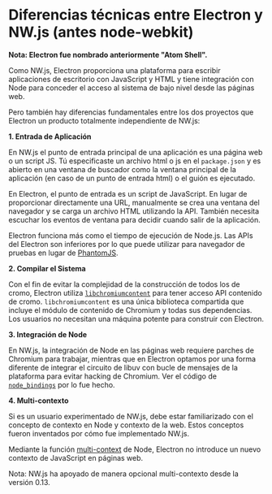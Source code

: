 # Diferencias técnicas entre Electron y NW.js (antes node-webkit)

**Nota: Electron fue nombrado anteriormente "Atom Shell".**

Como NW.js, Electron proporciona una plataforma para escribir aplicaciones de escritorio con JavaScript y HTML y tiene integración con Node para conceder el acceso al sistema de bajo nivel desde las páginas web.

Pero también hay diferencias fundamentales entre los dos proyectos que Electron un producto totalmente independiente de NW.js:

**1. Entrada de Aplicación**

En NW.js el punto de entrada principal de una aplicación es una página web o un script JS. Tú especificaste un archivo html o js en el `package.json` y es abierto en una ventana de buscador como la ventana principal de la aplicación (en caso de un punto de entrada html) o el guión es ejecutado.

En Electron, el punto de entrada es un script de JavaScript. En lugar de proporcionar directamente una URL, manualmente se crea una ventana del navegador y se carga un archivo HTML utilizando la API. También necesita escuchar los eventos de ventana para decidir cuando salir de la aplicación.

Electron funciona más como el tiempo de ejecución de Node.js. Las APIs del Electron son inferiores por lo que puede utilizar para navegador de pruebas en lugar de [PhantomJS](http://phantomjs.org/).

**2. Compilar el Sistema**

Con el fin de evitar la complejidad de la construcción de todos los de cromo, Electron utiliza [`libchromiumcontent`](https://github.com/electron/libchromiumcontent) para tener acceso API contenido de cromo. `libchromiumcontent` es una única biblioteca compartida que incluye el módulo de contenido de Chromium y todas sus dependencias. Los usuarios no necesitan una máquina potente para construir con Electron.

**3. Integración de Node**

En NW.js, la integración de Node en las páginas web requiere parches de Chromium para trabajar, mientras que en Electron optamos por una forma diferente de integrar el circuito de libuv con bucle de mensajes de la plataforma para evitar hacking de Chromium. Ver el código de [`node_bindings`](https://github.com/electron/electron/tree/master/atom/common) por lo fue hecho.

**4. Multi-contexto**

Si es un usuario experimentado de NW.js, debe estar familiarizado con el concepto de contexto en Node y contexto de la web. Estos conceptos fueron inventados por cómo fue implementado NW.js.

Mediante la función [multi-context](https://github.com/nodejs/node-v0.x-archive/commit/756b622) de Node, Electron no introduce un nuevo contexto de JavaScript en páginas web.

Nota: NW.js ha apoyado de manera opcional multi-contexto desde la versión 0.13.